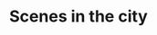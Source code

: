 ---
pid: lld17
title: Scenes in the city
location_transcription: Different famous movie locations around town
coordinates: "[-75.180026750301, 39.964984064379]"
zipcode: '19106'
gen_neighborhood: Center City
neighborhood: Society Hill,Old City
outside_phl: 
age: '25'
age_range: 20-29
instagram: 
image_file_name: lld_17.jpg
proposal_transcription: |-
  1. Life-sized dioramas
  2. All over town @ different movie locations
  3. Depicting famous movie scenes for movies filmed here
  4. Wax figures!
  Super creepy & great for tourists & bringing money to city!
topic: Pop Culture
topic_summary: 0, 0
type: Sculpture Statue
keywords_other: movie scenes
credit: Nikki Joniak
image_labels: 
twitter: 
facebook: 
permalink: "/monuments/lld17/"
layout: item-page
---